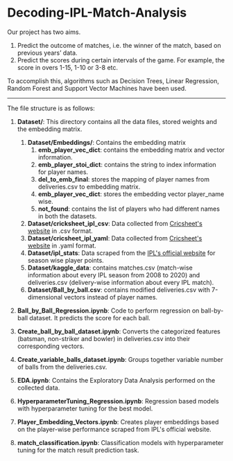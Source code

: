 # Decoding-IPL-Match-Analysis

Our project has two aims. 
1. Predict the
outcome of matches, i.e. the winner of the match, based
on previous years’ data. 
2. Predict the
scores during certain intervals of the game. For example,
the score in overs 1-15, 1-10 or 3-8 etc.

To accomplish this, algorithms such as Decision Trees, Linear
Regression, Random Forest and Support Vector Machines
have been used.

---


The file structure is as follows:

1. **Dataset/**: This directory contains all the data files, stored weights and the embedding matrix. 
    1. **Dataset/Embeddings/**: Contains the embedding matrix 
        1. **emb_player_vec_dict**: contains the embedding matrix and vector information.
        2. **emb_player_stoi_dict**: contains the string to index information for player names.
        3. **del_to_emb_final**: stores the mapping of player names from deliveries.csv to embedding matrix.
        4. **emb_player_vec_dict**: stores the embedding vector player_name wise.
        5. **not_found**: contains the list of players who had different names in both the datasets.
    2. **Dataset/cricksheet_ipl_csv**: Data collected from [Cricsheet's website](https://cricsheet.org/) in .csv format.
    3. **Dataset/cricsheet_ipl_yaml**:  Data collected from [Cricsheet's website](https://cricsheet.org/) in .yaml format.  
    4. **Dataset/ipl_stats**: Data scraped from the [IPL's official website](https://www.iplt20.com/) for season wise player points.
    5. **Dataset/kaggle_data**: contains matches.csv (match-wise information about every IPL season from 2008 to 2020) and deliveries.csv (delivery-wise information about every IPL match).
    6. **Dataset/Ball_by_ball.csv**: contains modified deliveries.csv with 7-dimensional vectors instead of player names.

2. **Ball_by_Ball_Regression.ipynb**: Code to perform regression on ball-by-ball dataset. It predicts the score for each ball.

3. **Create_ball_by_ball_dataset.ipynb**: Converts the categorized features (batsman, non-striker and bowler) in deliveries.csv into their corresponding vectors.

4. **Create_variable_balls_dataset.ipynb**: Groups together variable number of balls from the deliveries.csv.

5. **EDA.ipynb**: Contains the Exploratory Data Analysis performed on the collected data. 

6. **HyperparameterTuning_Regression.ipynb**: Regression based models with hyperparameter tuning for the best model.

7. **Player_Embedding_Vectors.ipynb**: Creates player embeddings based on the player-wise performance scraped from IPL's official website.

8. **match_classification.ipynb**: Classification models with hyperparameter tuning for the match result prediction task.                         











  







